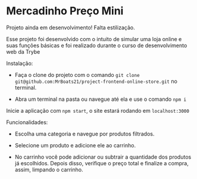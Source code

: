 <h1>Mercadinho Preço Mini</h1>

Projeto ainda em desenvolvimento! Falta estilização.

Esse projeto foi desenvolvido com o intuito de simular uma loja online e suas funções básicas e foi realizado durante o curso de desenvolvimento web da Trybe

Instalação:  

- Faça o clone do projeto com o comando `git clone git@github.com:MrBoats21/project-frontend-online-store.git` no terminal.

- Abra um terminal na pasta ou navegue até ela e use o comando `npm i`

Inicie a aplicação com `npm start`, o site estará rodando em `localhost:3000`

Funcionalidades:

- Escolha uma categoria e navegue por produtos filtrados.

- Selecione um produto e adicione ele ao carrinho.

- No carrinho você pode adicionar ou subtrair a quantidade dos produtos já escolhidos. Depois disso, verifique o preço total e finalize a compra, assim, limpando o carrinho.

